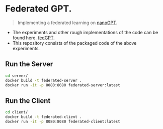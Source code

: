 # Federated GPT.
> Implementing a federated learning on [nanoGPT](https://github.com/karpathy/nanoGPT).

- The experiments and other rough implementations of the code can be found here. [fedGPT](https://github.com/aneesh-aparajit/fedGPT).
- This repository consists of the packaged code of the above experiments.


## Run the Server
```zsh
cd server/
docker build -t federated-server .
docker run -it -p 8080:8080 federated-server:latest
```

## Run the Client
```zsh
cd client/
docker build -t federated-client .
docker run -it -p 8080:8080 federated-client:latest
```
